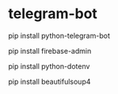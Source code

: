 # telegram-bot


pip install python-telegram-bot

pip install firebase-admin

pip install python-dotenv

pip install beautifulsoup4